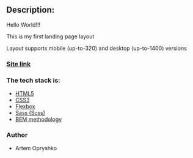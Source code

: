 ## Description:

Hello World!!!

This is my first landing page layout

Layout supports mobile (up-to-320) and desktop (up-to-1400) versions

### [Site link](https://opryshkoartem.github.io/grom-layout1/index.html)

### The tech stack is:

- [HTML5](https://en.wikipedia.org/wiki/HTML5)
- [CSS3](https://en.wikipedia.org/wiki/Cascading_Style_Sheets)
- [Flexbox](https://en.wikipedia.org/wiki/CSS_Flexible_Box_Layout)
- [Sass (Scss)](https://sass-lang.com/)
- [BEM methodology](https://en.bem.info/methodology/)

### Author

- Artem Opryshko
